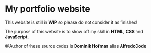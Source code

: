 # My portfolio website

This website is still in **WIP** so please do not consider it as finished!

The purpose of this website is to show off my skill in **HTML**, **CSS** and **JavaScript**.

@Author of these source codes is **Dominik Hofman** alias **AlfredoCode**

